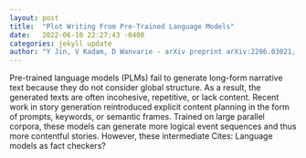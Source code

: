 ```yaml
---
layout: post
title:  "Plot Writing From Pre-Trained Language Models"
date:   2022-06-10 22:27:43 -0400
categories: jekyll update
author: "Y Jin, V Kadam, D Wanvarie - arXiv preprint arXiv:2206.03021, 2022"
---
```

Pre-trained language models (PLMs) fail to generate long-form narrative text because they do not consider global structure. As a result, the generated texts are often incohesive, repetitive, or lack content. Recent work in story generation reintroduced explicit content planning in the form of prompts, keywords, or semantic frames. Trained on large parallel corpora, these models can generate more logical event sequences and thus more contentful stories. However, these intermediate 
Cites: Language models as fact checkers?
